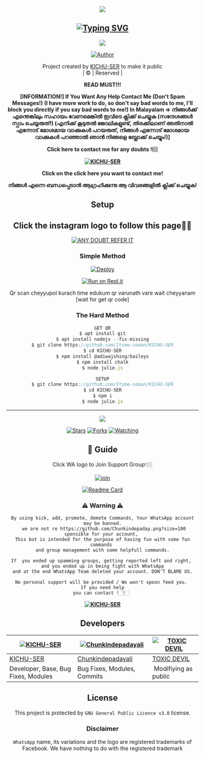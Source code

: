 <div align="center">
  <p align="center">
<img src=https://i.imgur.com/U5vuiAB.png>
</p>

## [![Typing SVG](https://readme-typing-svg.herokuapp.com?font=Rockstar-ExtraBold&color=7500D1&lines=WELCOME+TO+KICHU-SER+WA+BOT+REPO;CREATED+BY+KICHU+SER;THIS+IS+A+PRIVATE+AND+PUBLIC+BOT;WITH+MORE+FEATURES)](https://git.io/typing-svg)

 </a>
</p>

<div align="center">
  <p align="center">
<img src=https://i.imgur.com/2V88P25.jpeg>
</p>

  <p align="center">
<a href="https:"><img title="Author" src="https://img.shields.io/badge/Author--Itsmesoman/KICHU-SER?color=blue&style=for-the-badge&logo=whatsapp"></a>
</p>
</div>
<p align="center">
Project created by <a href="https://github.com/Itsme-soman">KICHU-SER</a> to make it public
    <br>
       | © |
        Reserved |
    <br> 
</p>

**READ MUST!!!**

**[INFORMATION!]
If You Want Any Help Contact Me (Don't Spam Messages!) (I have more work to do, so don't say bad words to me, I'll block you directly if you say bad words to me!)
In Malayalam ⇒ നിങ്ങൾക്ക് എന്തെങ്കിലും സഹായം വേണമെങ്കിൽ  ഇവിടെ ക്ലിക്ക് ചെയ്യുക (സന്ദേശങ്ങൾ സ്പാം ചെയ്യരുത്!) (എനിക്ക് കൂടുതൽ ജോലികളുണ്ട്, തിരക്കിലാണ് അതിനാൽ എന്നോട് മോശമായ വാക്കുകൾ പറയരുത്, നിങ്ങൾ എന്നോട് മോശമായ വാക്കുകൾ പറഞ്ഞാൽ ഞാൻ നിങ്ങളെ ബ്ലോക്ക് ചെയ്യും!)]**

**Click here to contact me for any doubts 👇🏼**

**[![KICHU-SER](https://i.imgur.com/0aD122X.png)](http://wa.me/17624757852?text=*_Alo%20Kichu%20Vro%20I%20Need%20Ur%20Help%20Vro%20U%20Can%20Help%20Me?🌈%20Vro%20I'm%20Waiting%20For%20Ur%20Reply😴💞_*)**

**Click on the click here you want to contact me!**

**നിങ്ങൾ എന്നെ ബന്ധപ്പെടാൻ ആഗ്രഹിക്കുന്നു ആ വിവരങ്ങളിൽ ക്ലിക്ക് ചെയ്യുക!**

## Setup
<div align="center"> 


## Click the instagram logo to follow this page👀✨

 [![ANY DOUBT REFER IT](https://i.imgur.com/cOevAnk.png)](https://instagram.com/kichu_nrd?utm_medium=copy_link)

  ### Simple Method
  
[![Deploy](https://www.herokucdn.com/deploy/button.svg)](https://heroku.com/deploy?template=https://github.com/Itsme-soman/KICHU-SER.git)



  
[![Run on Repl.it](https://repl.it/badge/github/quiec/whatsAlfa)](https://replit.com/@Itsme-soman/kichuser?v=1)

Qr scan cheyyupol kurach time edukum qr varunath vare wait cheyyanam  [wait for get qr code]
  
### The Hard Method
```js
GET QR
$ apt install git
$ apt install nodejs --fix-missing
$ git clone https://github.com/Itsme-soman/KICHU-SER
$ cd KICHU-SER
$ npm install @adiwajshing/baileys
$ npm install chalk
$ node julie.js
```
      
```js
SETUP
$ git clone https://github.com/Itsme-soman/KICHU-SER
$ cd KICHU-SER
$ npm i
$ node julie.js
```

----

  <p align="center">
  <a href="https://github.com/Itsme-soman/KICHU-SER">
    
<a href="https://github.com/Itsme-soman/followers">
<img src="https://img.shields.io/github/repo-size/cyberchekuthan/Kaztroserv1_v2?color=green&label=Repo%20total%20size&style=plastic">
<p align="center">
<a href="https://github.com/Itsme-soman/followers"
<img title="Followers" src="https://img.shields.io/github/followers/Aj-fx?color=blue&style=flat-square"></a>
<a href="https://github.com/Itsme-soman/KICHU-SER/stargazers/"><img title="Stars" src="https://img.shields.io/github/stars/Itsme-soman/KICHU-SER?color=blue&style=flat-square"></a>
<a href="https://github.com/Itsme-soman/KICHU-SER/network/members"><img title="Forks" src="https://img.shields.io/github/forks/Itsme-soman/KICHU-SER?color=blue&style=flat-square"></a>
<a href="https://github.com/Itsme-soman/KICHU-SER/watchers"><img title="Watching" src="https://img.shields.io/github/watchers/Itsme-soman/KICHU-SER?label=Watchers&color=blue&style=flat-square"></a>
</p>

## 📢 Guide
Click WA logo to Join Support Group👇🏼
    <br>
<br>
  [![join](https://i.imgur.com/21zMdKL.png)](https://chat.whatsapp.com/JnHetBYTBdb6Km2vNC12X3)
  <div align="center">
       
  [![Readme Card](https://github-readme-stats.vercel.app/api/pin/?username=Itsme-soman&repo=KICHU-SER&theme=nightowl)](https://github.com/Itsme-soman/KICHU-SER)
  </div>
    
### ⚠ Warning ⚠

```
By using kick, add, promote, demote Commands, Your WhatsApp account may be banned.
 we are not re https://github.com/Chunkindepaday.png?size=100 sponsible for your account, 
This bot is intended for the purpose of having fun with some fun commands 
and group management with some helpfull commands.

If  you ended up spamming groups, getting reported left and right, 
and you ended up in being fight with WhatsApp
and at the end WhatsApp Team deleted your account. DON'T BLAME US.

No personal support will be provided / We won't spoon feed you. 
If you need help
you can contact 👇🏻👇🏻 
```
**[![KICHU-SER](https://i.imgur.com/8c02mRI.png)](http://wa.me/918714183251?text=*_Hi%20kichu%20ser❤️✨_*)**

## Developers

[![KICHU-SER](https://github.com/Itsme-soman.png?size=100)](https://github.com/Itsme-soman) | [![Chunkindepadayali](https://github.com/Chunkindepadayali.png?size=100)](https://github.com/Chunkindepadayali) | [![TOXIC DEVIL](https://github.com/TOXIC-DEVIL?size=100)](https://github.com/TOXIC-DEVIL)
----|----|----
[KICHU-SER](https://github.com/Itsme-soman) | [Chunkindepadayali](https://github.com/Chunkindepadayali) | [TOXIC DEVIL](https://github.com/TOXIC-DEVIL)
Developer, Base, Bug Fixes, Modules| Bug Fixes, Modules, Commits |  Modifiying  as   public | Re-Developer, Bug Fixes, Modules 

## License
This project is protected by `GNU General Public Licence v3.0` license.

### Disclaimer
`WhatsApp` name, its variations and the logo are registered trademarks of Facebook. We have nothing to do with the registered trademark
